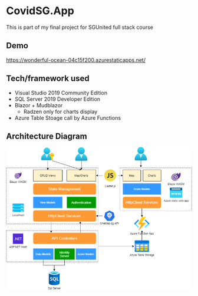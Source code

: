 # CovidSG.App

This is part of my final project for SGUnited full stack course

## Demo
https://wonderful-ocean-04c15f200.azurestaticapps.net/

## Tech/framework used

* Visual Studio 2019 Community Edition
* SQL Server 2019 Developer Edition
* Blazor + Mudblazor
  * Radzen only for charts display
* Azure Table Stoage call by Azure Functions

## Architecture Diagram
![](https://github.com/Chong-KF/CovidSG.App/blob/master/architecture.png)
